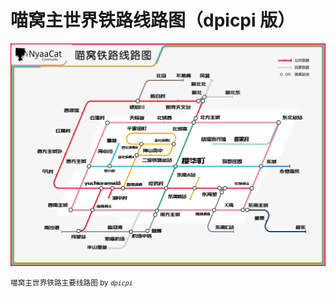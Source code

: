 # 喵窝主世界铁路线路图（dpicpi 版）

![喵窝铁路线路图](../../assets/images/map-navi/map-Overworld-rail(dpicpi).png)

<sup>喵窝主世界铁路主要线路图 by *`dpicpi`*</sup> 
